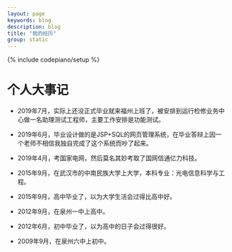 ```yaml
---
layout: page
keywords: blog
description: blog
title: "我的经历"
group: static
---
```

{% include codepiano/setup %}

个人大事记
===

* 2019年7月，实际上还没正式毕业就来福州上班了，被安排到运行检修业务中心做一名助理测试工程师，主要工作安排是功能测试。

* 2019年6月，毕业设计做的是JSP+SQL的网页管理系统，在毕业答辩上因一个老师不相信我独自完成了这个系统而吵了起来。

* 2019年4月，考国家电网，然后莫名其妙考取了国网信通亿力科技。

* 2015年9月，在武汉市的中南民族大学上大学，本科专业：光电信息科学与工程。

* 2015年9月，高中毕业了，以为大学生活会过得比高中好。

* 2012年9月，在泉州一中上高中。

* 2012年6月，初中毕业了，以为高中的日子会过得很好。

* 2009年9月，在泉州六中上初中。

<br />

<div id="comment-hook">
<!-- 多说评论框 start -->
	<div class="ds-thread" data-thread-key="my-progress" data-title="{{ page.title }}" data-url="http://VincentVanWefans.github.io{{ page.url }}"></div>
<!-- 多说评论框 end -->
<!-- 多说公共JS代码 start (一个网页只需插入一次) -->
<script type="text/javascript">
var duoshuoQuery = {short_name:"VincentVanWefans"};
	(function() {
		var ds = document.createElement('script');
		ds.type = 'text/javascript';ds.async = true;
		ds.src = (document.location.protocol == 'https:' ? 'https:' : 'http:') + '//static.duoshuo.com/embed.js';
		ds.charset = 'UTF-8';
		(document.getElementsByTagName('head')[0] 
		 || document.getElementsByTagName('body')[0]).appendChild(ds);
	})();
	</script>
<!-- 多说公共JS代码 end -->
</div>
